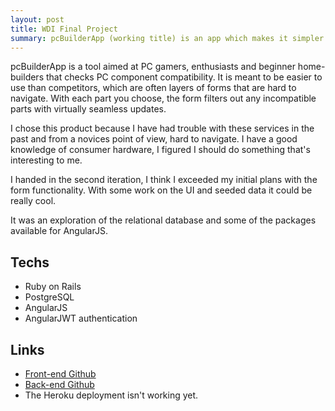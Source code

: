 ```yaml
---
layout: post
title: WDI Final Project
summary: pcBuilderApp (working title) is an app which makes it simpler to design and build a computer, removing the guesswork for which parts will play ball with together.
---
```


pcBuilderApp is a tool aimed at PC gamers, enthusiasts and beginner home-builders that checks PC component compatibility. It is meant to be easier to use than competitors, which are often layers of forms that are hard to navigate. With each part you choose, the form filters out any incompatible parts with virtually seamless updates.

I chose this product because I have had trouble with these services in the past and from a novices point of view, hard to navigate. I have a good knowledge of consumer hardware, I figured I should do something that's interesting to me. 

I handed in the second iteration, I think I exceeded my initial plans with the form functionality. With some work on the UI and seeded data it could be really cool.

It was an exploration of the relational database and some of the packages available for AngularJS.

## Techs
- Ruby on Rails
- PostgreSQL
- AngularJS
- AngularJWT authentication


## Links
- [Front-end Github](https://github.com/LBoyle/wdi-project-4-frontend)
- [Back-end Github](https://github.com/LBoyle/wdi-project-4-api)
- The Heroku deployment isn't working yet.
